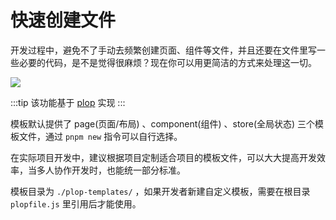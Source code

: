 # 快速创建文件

开发过程中，避免不了手动去频繁创建页面、组件等文件，并且还要在文件里写一些必要的代码，是不是觉得很麻烦？现在你可以用更简洁的方式来处理这一切。

![](https://s1.ax1x.com/2020/06/30/N5jWcV.gif)

:::tip
该功能基于 [plop](https://www.npmjs.com/package/plop) 实现
:::

模板默认提供了 page(页面/布局) 、component(组件) 、store(全局状态) 三个模板文件，通过 `pnpm new` 指令可以自行选择。

在实际项目开发中，建议根据项目定制适合项目的模板文件，可以大大提高开发效率，当多人协作开发时，也能统一部分标准。

模板目录为 `./plop-templates/` ，如果开发者新建自定义模板，需要在根目录 `plopfile.js` 里引用后才能使用。